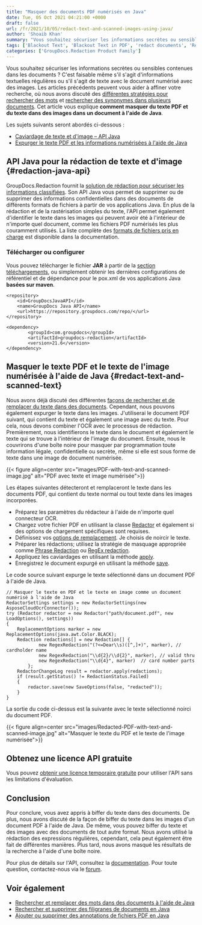 ```yaml
---
title: "Masquer des documents PDF numérisés en Java"
date: Tue, 05 Oct 2021 04:21:00 +0000
draft: false
url: /fr/2021/10/05/redact-text-and-scanned-images-using-java/
author: 'Shoaib Khan'
summary: "Vous souhaitez sécuriser les informations secrètes ou sensibles contenues dans les documents ? C'est faisable même s'il s'agit d'informations textuelles régulières ou s'il s'agit de texte avec le document numérisé avec des images. Les articles précédents peuvent vous aider à affiner votre recherche, où nous avons discuté des [différentes stratégies pour rechercher des mots][1] et [rechercher des synonymes dans plusieurs documents][2]. Cet article vous explique **comment masquer du texte PDF et du texte dans des images dans un document à l'aide de Java**."
tags: ['Blackout Text', 'Blackout Text in PDF', 'redact documents', 'Redact in Java', 'Redact PDF files', 'Redact PDF in Java', 'Redact Text in Image', 'Redact Text in Java', 'Redact Text in PDF']
categories: ['GroupDocs.Redaction Product Family']
---
```


Vous souhaitez sécuriser les informations secrètes ou sensibles contenues dans les documents ? C'est faisable même s'il s'agit d'informations textuelles régulières ou s'il s'agit de texte avec le document numérisé avec des images. Les articles précédents peuvent vous aider à affiner votre recherche, où nous avons discuté des [différentes stratégies pour rechercher des mots][3] et [rechercher des synonymes dans plusieurs documents][4]. Cet article vous explique **comment masquer du texte PDF et du texte dans des images dans un document à l'aide de Java**.

Les sujets suivants seront abordés ci-dessous :

* [Caviardage de texte et d'image – API Java][5]
* [Expurger le texte PDF et les informations numérisées à l'aide de Java][6]

## API Java pour la rédaction de texte et d'image {#redaction-java-api}

GroupDocs.Redaction fournit la [solution de rédaction pour sécuriser les informations classifiées][7]. Son API Java vous permet de supprimer ou de supprimer des informations confidentielles dans des documents de différents formats de fichiers à partir de vos applications Java. En plus de la rédaction et de la rastérisation simples du texte, l'API permet également d'identifier le texte dans les images qui peuvent avoir été à l'intérieur de n'importe quel document, comme les fichiers PDF numérisés les plus couramment utilisés. La liste complète des [formats de fichiers pris en charge][8] est disponible dans la documentation.

### Télécharger ou configurer

Vous pouvez télécharger le fichier **JAR** à partir de la [section téléchargements][9], ou simplement obtenir les dernières configurations de référentiel et de dépendance pour le pox.xml de vos applications Java **basées sur maven**.

```
<repository>
	<id>GroupDocsJavaAPI</id>
	<name>GroupDocs Java API</name>
	<url>https://repository.groupdocs.com/repo/</url>
</repository>
```
```
<dependency>
        <groupId>com.groupdocs</groupId>
        <artifactId>groupdocs-redaction</artifactId>
        <version>21.6</version> 
</dependency>
```

## Masquer le texte PDF et le texte de l'image numérisée à l'aide de Java {#redact-text-and-scanned-text}

Nous avons déjà discuté des différentes [façons de rechercher et de remplacer du texte dans des documents][10]. Cependant, nous pouvons également expurger le texte dans les images. J'utiliserai le document PDF suivant, qui contient du texte et également une image avec du texte. Pour cela, nous devons combiner l'OCR avec le processus de rédaction. Premièrement, nous identifierons le texte dans le document et également le texte qui se trouve à l'intérieur de l'image du document. Ensuite, nous le couvrirons d'une boîte noire pour masquer par programmation toute information légale, confidentielle ou secrète, même si elle est sous forme de texte dans une image de document numérisée.



{{< figure align=center src="images/PDF-with-text-and-scanned-image.jpg" alt="PDF avec texte et image numérisée">}}


Les étapes suivantes détecteront et remplaceront le texte dans les documents PDF, qui contient du texte normal ou tout texte dans les images incorporées.

* Préparez les paramètres du rédacteur à l'aide de n'importe quel connecteur OCR.
* Chargez votre fichier PDF en utilisant la classe [Redactor][11] et également si des options de chargement spécifiques sont requises.
* Définissez vos [options de remplacement][12]. Je choisis de noircir le texte.
* Préparer les rédactions; utilisez la stratégie de masquage appropriée comme [Phrase Redaction][13] ou [RegEx redaction][14].
* Appliquez les caviardages en utilisant la méthode [apply][15].
* Enregistrez le document expurgé en utilisant la méthode [save][16].

Le code source suivant expurge le texte sélectionné dans un document PDF à l'aide de Java.

```
// Masquer le texte en PDF et le texte en image comme un document numérisé à l'aide de Java
RedactorSettings settings = new RedactorSettings(new AsposeCloudOcrConnector());
try (Redactor redactor = new Redactor("path/document.pdf", new LoadOptions(), settings))
{
    ReplacementOptions marker = new ReplacementOptions(java.awt.Color.BLACK);
    Redaction redactions[] = new Redaction[] {
            new RegexRedaction("(?<=Dear\\s)([^,]+)", marker), // cardholder name
            new RegexRedaction("\\d{2}/\\d{2}", marker), // valid thru
            new RegexRedaction("\\d{4}", marker)  // card number parts
        };
    RedactorChangeLog result = redactor.apply(redactions);
    if (result.getStatus() != RedactionStatus.Failed)
    {
        redactor.save(new SaveOptions(false, "redacted"));
    }
}
```

La sortie du code ci-dessus est la suivante avec le texte sélectionné noirci du document PDF.



{{< figure align=center src="images/Redacted-PDF-with-text-and-scanned-image.jpg" alt="Masquer le texte du PDF et le texte de l'image numérisée">}}


## Obtenez une licence API gratuite

Vous pouvez [obtenir une licence temporaire gratuite][17] pour utiliser l'API sans les limitations d'évaluation.

## Conclusion

Pour conclure, vous avez appris à biffer du texte dans des documents. De plus, nous avons discuté de la façon de biffer du texte dans les images d'un document PDF à l'aide de Java. De même, vous pouvez biffer du texte et des images avec des documents de tout autre format. Nous avons utilisé la rédaction des expressions régulières, cependant, cela peut également être fait de différentes manières. Plus tard, nous avons masqué les résultats de la recherche à l'aide d'une boîte noire.

Pour plus de détails sur l'API, consultez la [documentation][18]. Pour toute question, contactez-nous via le [forum][19].

## Voir également

* [Rechercher et remplacer des mots dans des documents à l'aide de Java][20]
* [Rechercher et supprimer des filigranes de documents en Java][21]
* [Ajouter ou supprimer des annotations de fichiers PDF en Java][22]







[1]: https://blog.groupdocs.com/2021/09/01/find-and-replace-text-in-documents-using-java/
[2]: https://blog.groupdocs.com/2021/10/03/find-synonyms-in-multiple-files-using-java/
[3]: https://blog.groupdocs.com/2021/09/01/find-and-replace-text-in-documents-using-java/
[4]: https://blog.groupdocs.com/2021/10/03/find-synonyms-in-multiple-files-using-java/
[5]: #redaction-java-api
[6]: #redact-text-and-scanned-text
[7]: https://products.groupdocs.com/redaction/
[8]: https://docs.groupdocs.com/redaction/java/supported-document-formats/
[9]: https://downloads.groupdocs.com/redaction
[10]: https://blog.groupdocs.com/2021/09/01/find-and-replace-text-in-documents-using-java/
[11]: https://apireference.groupdocs.com/redaction/java/com.groupdocs.redaction/Redactor
[12]: https://apireference.groupdocs.com/redaction/java/com.groupdocs.redaction.redactions/ReplacementOptions
[13]: https://apireference.groupdocs.com/redaction/java/com.groupdocs.redaction.redactions/ExactPhraseRedaction
[14]: https://apireference.groupdocs.com/redaction/java/com.groupdocs.redaction.redactions/RegexRedaction
[15]: https://apireference.groupdocs.com/redaction/java/com.groupdocs.redaction/Redactor#apply(com.groupdocs.redaction.Redaction)
[16]: https://apireference.groupdocs.com/redaction/java/com.groupdocs.redaction/Redactor#save()
[17]: https://purchase.groupdocs.com/temporary-license
[18]: https://docs.groupdocs.com/redaction
[19]: https://forum.groupdocs.com/
[20]: https://blog.groupdocs.com/2021/09/01/find-and-replace-text-in-documents-using-java/
[21]: https://blog.groupdocs.com/2020/11/30/find-and-remove-watermarks-from-documents-in-java/
[22]: https://blog.groupdocs.com/2021/04/18/annotate-pdf-files-using-java/


